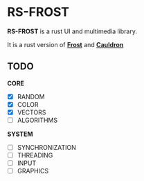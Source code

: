 
# RS-FROST
**RS-FROST** is a rust UI and multimedia library.<BR>

It is a rust version of **[Frost](https://github.com/djordjermus/frost-old/)** and **[Cauldron](https://github.com/djordjermus/cauldron/)**<BR>
## TODO
**CORE**
- [x] RANDOM<br>
- [x] COLOR<br>
- [x] VECTORS<br>
- [ ] ALGORITHMS<br>

**SYSTEM**
- [ ] SYNCHRONIZATION<br>
- [ ] THREADING<br>
- [ ] INPUT<br>
- [ ] GRAPHICS<br>
